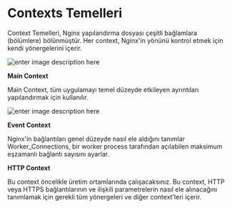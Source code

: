 ﻿# Contexts Temelleri

Context Temelleri, Nginx yapılandırma dosyası çeşitli bağlamlara (bölümlere) bölünmüştür. Her context, Nginx'in yönünü kontrol etmek için kendi yönergelerini içerir. 

![enter image description here](https://i.imgur.com/8f6riC6l.jpg)


**Main Context**

Main Context, tüm uygulamayı temel düzeyde etkileyen ayrıntıları yapılandırmak için kullanılır.

![enter image description here](https://image.slidesharecdn.com/nginx2-170327073647/95/introduction-to-nginx-15-638.jpg?cb=1490600331)

**Event Context**

Nginx'in bağlantıları genel düzeyde nasıl ele aldığını tanımlar Worker_Connections, bir worker process tarafından açılabilen maksimum eşzamanlı bağlantı sayısını ayarlar.

**HTTP Context**

Bu context öncelikle üretim ortamlarında çalışacaksınız. Bu context, HTTP veya HTTPS bağlantılarının ve ilişkili parametrelerin nasıl ele alınacağını tanımlamak için gerekli tüm yönergeleri ve diğer context'leri içerir.
